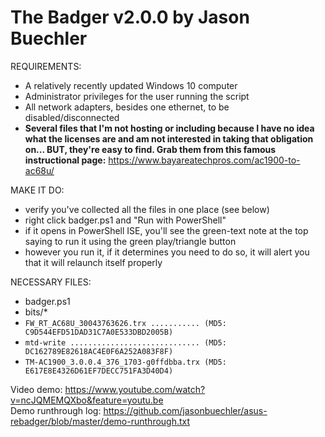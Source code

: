 # The Badger v2.0.0 by Jason Buechler

REQUIREMENTS:
* A relatively recently updated Windows 10 computer
* Administrator privileges for the user running the script
* All network adapters, besides one ethernet, to be disabled/disconnected
* __Several files that I'm not hosting or including because I have no idea what the licenses are and am not interested in taking that obligation on... BUT, they're easy to find. Grab them from this famous instructional page:__ https://www.bayareatechpros.com/ac1900-to-ac68u/

MAKE IT DO:
* verify you've collected all the files in one place (see below)
* right click badger.ps1 and "Run with PowerShell"
* if it opens in PowerShell ISE, you'll see the green-text note at the top saying to run it using the green play/triangle button
* however you run it, if it determines you need to do so, it will alert you that it will relaunch itself properly 
 
NECESSARY FILES: 
* badger.ps1
* bits/*
* ``FW_RT_AC68U_30043763626.trx ........... (MD5: C9D544EFD51DAD31C7A0E533DBD2005B)`` 
* ``mtd-write ............................. (MD5: DC162789E82618AC4E0F6A252A083F8F)`` 
* ``TM-AC1900_3.0.0.4_376_1703-g0ffdbba.trx (MD5: E617E8E4326D61EF7DECC751FA3D40D4)`` 


Video demo: https://www.youtube.com/watch?v=ncJQMEMQXbo&feature=youtu.be  
Demo runthrough log: https://github.com/jasonbuechler/asus-rebadger/blob/master/demo-runthrough.txt

